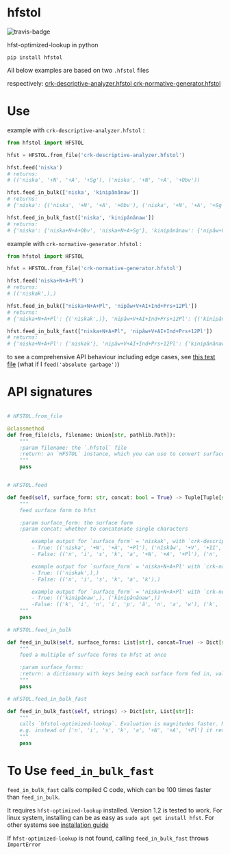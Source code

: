 # hfstol
![travis-badge](https://travis-ci.org/Madoshakalaka/hfstol.svg?branch=master)

hfst-optimized-lookup in python


`pip install hfstol`

All below examples are based on two `.hfstol` files

respectively: [crk-descriptive-analyzer.hfstol crk-normative-generator.hfstol](https://github.com/UAlbertaALTLab/plains-cree-fsts/releases)


# Use

example with `crk-descriptive-analyzer.hfstol` :

```python
from hfstol import HFSTOL

hfst = HFSTOL.from_file('crk-descriptive-analyzer.hfstol')

hfst.feed('niska')
# returns: 
# (('niska', '+N', '+A', '+Sg'), ('niska', '+N', '+A', '+Obv'))

hfst.feed_in_bulk(['niska', 'kinipânânaw'])
# returns: 
# {'niska': {('niska', '+N', '+A', '+Obv'), ('niska', '+N', '+A', '+Sg')}, 'kinipânânaw': {('nipâw', '+V', '+AI', '+Ind', '+Prs', '+12Pl')}}

hfst.feed_in_bulk_fast(['niska', 'kinipânânaw'])
# returns:
# {'niska': {'niska+N+A+Obv', 'niska+N+A+Sg'}, 'kinipânânaw': {'nipâw+V+AI+Ind+Prs+12Pl'}}

```

example with `crk-normative-generator.hfstol` :

```python
from hfstol import HFSTOL

hfst = HFSTOL.from_file('crk-normative-generator.hfstol')

hfst.feed('niska+N+A+Pl')
# returns: 
# (('niskak',),)

hfst.feed_in_bulk(["niska+N+A+Pl", 'nipâw+V+AI+Ind+Prs+12Pl'])
# returns: 
# {'niska+N+A+Pl': {('niskak',)}, 'nipâw+V+AI+Ind+Prs+12Pl': {('kinipânânaw',), ('kinipânaw',)}}

hfst.feed_in_bulk_fast(["niska+N+A+Pl", 'nipâw+V+AI+Ind+Prs+12Pl'])
# returns:
# {'niska+N+A+Pl': {'niskak'}, 'nipâw+V+AI+Ind+Prs+12Pl': {'kinipânânaw', 'kinipânaw'}}
```

to see a comprehensive API behaviour including edge cases, see [this test file](https://github.com/Madoshakalaka/hfstol/blob/master/tests/test_apply.py) (what if I `feed('absolute garbage')`)

# API signatures


```python

# HFSTOL.from_file

@classmethod
def from_file(cls, filename: Union[str, pathlib.Path]): 
    """
    :param filename: the `.hfstol` file
    :return: an `HFSTOL` instance, which you can use to convert surface forms to deep forms
    """
    pass


# HFSTOL.feed

def feed(self, surface_form: str, concat: bool = True) -> Tuple[Tuple[str], ...]:
    """
    feed surface form to hfst

    :param surface_form: the surface form
    :param concat: whether to concatenate single characters

        example output for `surface_form` = 'niskak', with `crk-descriptive-analyzer.hfstol`
        - True: (('niska', '+N', '+A', '+Pl'), ('nîskâw', '+V', '+II', '+II', '+Cnj', '+Prs', '+3Sg'))
        - False: (('n', 'i', 's', 'k', 'a', '+N', '+A', '+Pl'), ('n', 'î', 's', 'k', 'â', 'w', '+V', '+II', '+II', '+Cnj', '+Prs', '+3Sg'))

        example output for `surface_form` = 'niska+N+A+Pl' with `crk-normative-generator.hfstol`
        - True: (('niskak',),)
        - False: (('n', 'i', 's', 'k', 'a', 'k'),)

        example output for `surface_form` = 'niska+N+A+Pl' with `crk-normative-generator.hfstol` (an inflection that has two spellings)
        - True: (('kinipânaw',), ('kinipânânaw',))
        -False: (('k', 'i', 'n', 'i', 'p', 'â', 'n', 'a', 'w'), ('k', 'i', 'n', 'i', 'p', 'â', 'n', 'â', 'n', 'a', 'w'))
    """
    pass
    
# HFSTOL.feed_in_bulk   

def feed_in_bulk(self, surface_forms: List[str], concat=True) -> Dict[str, Set[Tuple[str]]]:
    """
    feed a multiple of surface forms to hfst at once

    :param surface_forms:
    :return: a dictionary with keys being each surface form fed in, values being their corresponding deep forms
    """
    pass

# HFSTOL.feed_in_bulk_fast

def feed_in_bulk_fast(self, strings) -> Dict[str, List[str]]:
    """
    calls `hfstol-optimized-lookup`. Evaluation is magnitudes faster. Note the generated deep forms will be all concatenated. 
    e.g. instead of ['n', 'i', 's', 'k', 'a', '+N', '+A', '+Pl'] it returns ['niska+N+A+Pl']
    """
    pass

```


# To Use `feed_in_bulk_fast`

`feed_in_bulk_fast` calls compiled C code, which can be 100 times faster than `feed_in_bulk`. 

It requires `hfst-optimized-lookup` installed. Version 1.2 is tested to work. For linux system, installing can be as easy as `sudo apt get install hfst`. For other systems see [installation guide](https://github.com/hfst/hfst#installation)

If `hfst-optimized-lookup` is not found, calling `feed_in_bulk_fast` throws `ImportError`